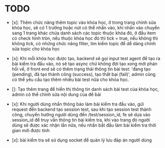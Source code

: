 # TODO

- [x]: Thêm chức năng thêm topic vào khóa học, ở trong trang chỉnh sửa khóa học, sẽ có 1 trường hoặc nút có thể nhấn vào, khi nhấn vào chuyển sang 1 trang khác chứa danh sách các topic thuộc khóa đó, ở đầu item có check hình tròn, nếu thuộc khóa học đó thì tick = true, nếu không thì không tick, có những chức năng filter, tìm kiếm topic để dễ dàng chỉnh sửa topic cho khóa học

- [x]: Khi mỗi khóa học được tạo, backend sẽ gọi input test agent để tạo ra bài kiểm tra đầu vào, nó sẽ tạo async chứ không đợi tạo xong mới phản hồi về, ở front end sẽ có thêm trạng thái thông tin bài test: 'đang tạo (pending), đã tạo thành công (success), tạo thất bại (fail)', admin cũng có thể yêu cầu tạo thêm nhiều bài test nữa cho khóa học.

- []: Tạo thêm trang để hiển thị thông tin danh sách bài test của khóa học, admin có thể chỉnh sửa nội dung của đề bài
- [x]: Khi người dùng nhấn thông báo làm bài kiểm tra đầu vào, gửi request đến backend tạo session test, sau khi tạo session test thành công, chuyển hướng người dùng đến /test/session_id, fe sẽ dựa vào session_id để truy vấn thông tin bài kiểm tra, khi vào trang đó người dùng sẽ được xác nhận lần nữa, nếu nhấn bắt đầu làm bài kiểm tra thời gian mới được tính
- [x]: bài kiểm tra sẽ sử dụng socket để quản lý lưu đáp án người dùng
